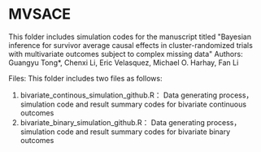 # MVSACE
  This folder includes simulation codes for the manuscript titled "Bayesian inference for survivor average causal effects in cluster-randomized trials with multivariate outcomes subject to complex missing data" Authors: Guangyu Tong*, Chenxi Li, Eric Velasquez, Michael O. Harhay, Fan Li 

  
  Files: This folder includes two files as follows:
  1. bivariate_continous_simulation_github.R： Data generating process，simulation code and result summary codes for bivariate continuous outcomes
  2. bivariate_binary_simulation_github.R： Data generating process，simulation code and result summary codes for bivariate binary outcomes 

